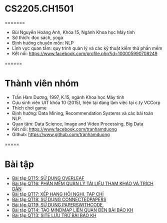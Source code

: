# CS2205.CH1501
=======
- Bùi Nguyễn Hoàng Anh, Khóa 15, Ngành Khoa học Máy tính
- Sở thích: đọc sách, yoga
- Định hướng chuyên môn: NLP
- Lĩnh vực quan tâm: quy trình quản lý và các kỹ thuật kiểm thử phần mềm
- Kết nối: https://www.facebook.com/profile.php?id=100005990708249

======
# Thành viên nhóm


- Trần Hàm Dương, 1997, K.15, ngành Khoa học Máy tính 
- Cựu sinh viên UIT khóa 10 (2015), hiện tại đang làm việc tại c.ty VCCorp
- Thích chơi game
- Định hướng: Data Mining, Recommendation Systems và các bài toán NLP.
- Quan tâm: Data Science, Image and Video Processing, Big Data
- Kết nối: https://www.facebook.com/tranhamduong
- Github: https://www.github.com/tranhamduong

=====
# Bài tập

- [Bài tập QT15: SỬ DỤNG OVERLEAF](OVERLEAF.md)
- [Bài tập QT16: PHẦN MỀM QUẢN LÝ TÀI LIỆU THAM KHẢO VÀ TRÍCH DẪN](MENDELEY.md)
- [Bài tập QT17: XẾP HẠNG HỘI NGHỊ, TẠP CHÍ](JOURNAL-CONFERENCE-RANKING.md) 
- [Bài tập  QT18: SỬ DỤNG CONNECTEDPAPERS](CONNECTEDPAPERS.md)
- [Bài tập QT19: SỬ DỤNG PAPERSWITHCODE](PAPERSWITHCODE.md)
- [Bài tập QT14: TẠO MINDMAP LIÊN QUAN ĐẾN BÀI BÁO KH](Mindmap.md)
- [Bài tập QT13: SITE LƯU TRỮ BÀI BÁO KH](SiteLuuTruBBKH.md)



